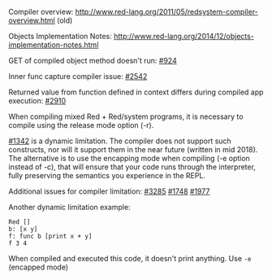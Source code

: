 Compiler overview: http://www.red-lang.org/2011/05/redsystem-compiler-overview.html (old)

Objects Implementation Notes: http://www.red-lang.org/2014/12/objects-implementation-notes.html

GET of compiled object method doesn't run: [#924](https://github.com/red/red/issues/924)

Inner func capture compiler issue: [#2542](https://github.com/red/red/issues/2542)

Returned value from function defined in context differs during compiled app execution: [#2910](https://github.com/red/red/issues/2910)

When compiling mixed Red + Red/system programs, it is necessary to compile using the release mode option (-r).

[#1342](https://github.com/red/red/issues/1342) is a dynamic limitation. The compiler does not support such constructs, nor will it support them in the near future (written in mid 2018). The alternative is to use the encapping mode when compiling (-e option instead of -c), that will ensure that your code runs through the interpreter, fully preserving the semantics you experience in the REPL.

Additional issues for compiler limitation: [#3285](https://github.com/red/red/issues/3285) [#1748](https://github.com/red/red/issues/1748) [#1977](https://github.com/red/red/issues/1977)

Another dynamic limitation example:

```
Red []
b: [x y]
f: func b [print x + y]
f 3 4
```

When compiled and executed this code, it doesn't print anything. Use `-e` (encapped mode)